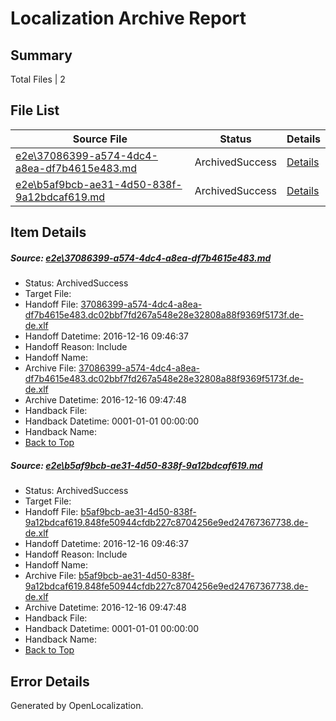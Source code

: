 # <a name='report-top'></a> Localization Archive Report

## Summary
 Total Files | 2

## File List
 Source File | Status | Details 
 ----------- | ------ | ------- 
 [e2e\37086399-a574-4dc4-a8ea-df7b4615e483.md](https://github.com/OpenLocalizationTestOrg/ol-test0/blob/75ff045036fb2d24b02a358f0dcd82556dc6364a/e2e/37086399-a574-4dc4-a8ea-df7b4615e483.md) | ArchivedSuccess | [Details](#fd5d65eb594080450078d579b0d3127a21480f131)
 [e2e\b5af9bcb-ae31-4d50-838f-9a12bdcaf619.md](https://github.com/OpenLocalizationTestOrg/ol-test0/blob/75ff045036fb2d24b02a358f0dcd82556dc6364a/e2e/b5af9bcb-ae31-4d50-838f-9a12bdcaf619.md) | ArchivedSuccess | [Details](#932db14d140c92fe3fc6dca500461f4ff87b18b52)

## Item Details
##### <a name='fd5d65eb594080450078d579b0d3127a21480f131'></a> Source: [e2e\37086399-a574-4dc4-a8ea-df7b4615e483.md](https://github.com/OpenLocalizationTestOrg/ol-test0/blob/75ff045036fb2d24b02a358f0dcd82556dc6364a/e2e/37086399-a574-4dc4-a8ea-df7b4615e483.md)
* Status: ArchivedSuccess
* Target File: 
* Handoff File: [37086399-a574-4dc4-a8ea-df7b4615e483.dc02bbf7fd267a548e28e32808a88f9369f5173f.de-de.xlf](https://github.com/OpenLocalizationTestOrg/ol-test0-handoff/blob/f7fd63ff20b8841a1344d7fb2bf8afeddbbcaa31/ol-handoff/OpenLocalizationTestOrg/ol-test0-dede/xinjiang/ht/37086399-a574-4dc4-a8ea-df7b4615e483.dc02bbf7fd267a548e28e32808a88f9369f5173f.de-de.xlf)
* Handoff Datetime: 2016-12-16 09:46:37
* Handoff Reason: Include
* Handoff Name: 
* Archive File: [37086399-a574-4dc4-a8ea-df7b4615e483.dc02bbf7fd267a548e28e32808a88f9369f5173f.de-de.xlf](https://github.com/OpenLocalizationTestOrg/ol-test0-handoff/blob/ffbeaf9180a6d526a846bf864066f0761ddefede/ol-archive/OpenLocalizationTestOrg/ol-test0-dede/xinjiang/ht/37086399-a574-4dc4-a8ea-df7b4615e483.dc02bbf7fd267a548e28e32808a88f9369f5173f.de-de.xlf)
* Archive Datetime: 2016-12-16 09:47:48
* Handback File: 
* Handback Datetime: 0001-01-01 00:00:00
* Handback Name: 
* [Back to Top](#report-top)

##### <a name='932db14d140c92fe3fc6dca500461f4ff87b18b52'></a> Source: [e2e\b5af9bcb-ae31-4d50-838f-9a12bdcaf619.md](https://github.com/OpenLocalizationTestOrg/ol-test0/blob/75ff045036fb2d24b02a358f0dcd82556dc6364a/e2e/b5af9bcb-ae31-4d50-838f-9a12bdcaf619.md)
* Status: ArchivedSuccess
* Target File: 
* Handoff File: [b5af9bcb-ae31-4d50-838f-9a12bdcaf619.848fe50944cfdb227c8704256e9ed24767367738.de-de.xlf](https://github.com/OpenLocalizationTestOrg/ol-test0-handoff/blob/f7fd63ff20b8841a1344d7fb2bf8afeddbbcaa31/ol-handoff/OpenLocalizationTestOrg/ol-test0-dede/xinjiang/ht/b5af9bcb-ae31-4d50-838f-9a12bdcaf619.848fe50944cfdb227c8704256e9ed24767367738.de-de.xlf)
* Handoff Datetime: 2016-12-16 09:46:37
* Handoff Reason: Include
* Handoff Name: 
* Archive File: [b5af9bcb-ae31-4d50-838f-9a12bdcaf619.848fe50944cfdb227c8704256e9ed24767367738.de-de.xlf](https://github.com/OpenLocalizationTestOrg/ol-test0-handoff/blob/ffbeaf9180a6d526a846bf864066f0761ddefede/ol-archive/OpenLocalizationTestOrg/ol-test0-dede/xinjiang/ht/b5af9bcb-ae31-4d50-838f-9a12bdcaf619.848fe50944cfdb227c8704256e9ed24767367738.de-de.xlf)
* Archive Datetime: 2016-12-16 09:47:48
* Handback File: 
* Handback Datetime: 0001-01-01 00:00:00
* Handback Name: 
* [Back to Top](#report-top)


## Error Details

Generated by OpenLocalization.
